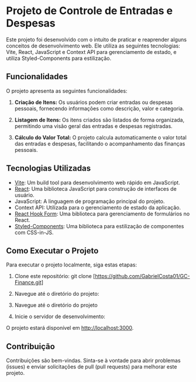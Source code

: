# Projeto de Controle de Entradas e Despesas

Este projeto foi desenvolvido com o intuito de praticar e reaprender alguns conceitos de desenvolvimento web. Ele utiliza as seguintes tecnologias: Vite, React, JavaScript e Context API para gerenciamento de estado, e utiliza Styled-Components para estilização.

## Funcionalidades

O projeto apresenta as seguintes funcionalidades:

1. **Criação de Itens:** Os usuários podem criar entradas ou despesas pessoais, fornecendo informações como descrição, valor e categoria.

2. **Listagem de Itens:** Os itens criados são listados de forma organizada, permitindo uma visão geral das entradas e despesas registradas.

3. **Cálculo do Valor Total:** O projeto calcula automaticamente o valor total das entradas e despesas, facilitando o acompanhamento das finanças pessoais.

## Tecnologias Utilizadas

- [Vite](https://vitejs.dev/): Um build tool para desenvolvimento web rápido em JavaScript.
- [React](https://reactjs.org/): Uma biblioteca JavaScript para construção de interfaces de usuário.
- JavaScript: A linguagem de programação principal do projeto.
- Context API: Utilizada para o gerenciamento de estado da aplicação.
- [React Hook Form](https://react-hook-form.com/): Uma biblioteca para gerenciamento de formulários no React.
- [Styled-Components](https://styled-components.com/): Uma biblioteca para estilização de componentes com CSS-in-JS.

## Como Executar o Projeto

Para executar o projeto localmente, siga estas etapas:

1. Clone este repositório: git clone [https://github.com/GabrielCosta01/GC-Finance.git]

2. Navegue até o diretório do projeto:

3. Navegue até o diretório do projeto

4. Inicie o servidor de desenvolvimento:

O projeto estará disponível em [http://localhost:3000](http://localhost:3000).

## Contribuição

Contribuições são bem-vindas. Sinta-se à vontade para abrir problemas (issues) e enviar solicitações de pull (pull requests) para melhorar este projeto.




